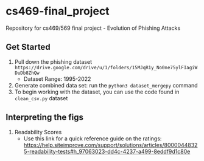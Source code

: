 # cs469-final_project
Repository for cs469/569 final project - Evolution of Phishing Attacks

## Get Started
1. Pull down the phishing dataset `https://drive.google.com/drive/u/1/folders/15MJqR1y_No0ne75ylFIagiWDuDb8ZhQw`
    - Dataset Range: 1995-2022
2. Generate combined data set: run the `python3 dataset_mergepy` command
3. To begin working with the dataset, you can use the code found in `clean_csv.py` dataset

## Interpreting the figs
1. Readability Scores
    - Use this link for a quick reference guide on the ratings: https://help.siteimprove.com/support/solutions/articles/80000448325-readability-tests#h_97063023-dd4c-4237-a499-8eddf9d1c80e

